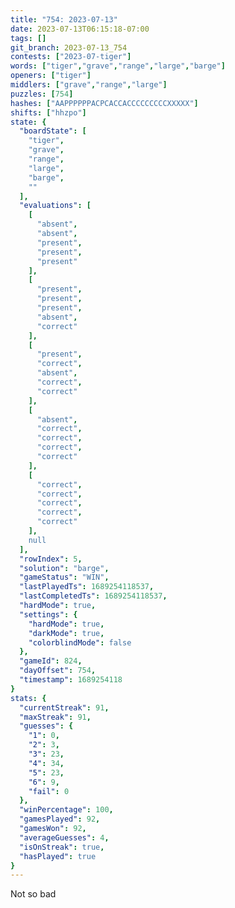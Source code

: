 ```yaml
---
title: "754: 2023-07-13"
date: 2023-07-13T06:15:18-07:00
tags: []
git_branch: 2023-07-13_754
contests: ["2023-07-tiger"]
words: ["tiger","grave","range","large","barge"]
openers: ["tiger"]
middlers: ["grave","range","large"]
puzzles: [754]
hashes: ["AAPPPPPPACPCACCACCCCCCCCCXXXXX"]
shifts: ["hhzpo"]
state: {
  "boardState": [
    "tiger",
    "grave",
    "range",
    "large",
    "barge",
    ""
  ],
  "evaluations": [
    [
      "absent",
      "absent",
      "present",
      "present",
      "present"
    ],
    [
      "present",
      "present",
      "present",
      "absent",
      "correct"
    ],
    [
      "present",
      "correct",
      "absent",
      "correct",
      "correct"
    ],
    [
      "absent",
      "correct",
      "correct",
      "correct",
      "correct"
    ],
    [
      "correct",
      "correct",
      "correct",
      "correct",
      "correct"
    ],
    null
  ],
  "rowIndex": 5,
  "solution": "barge",
  "gameStatus": "WIN",
  "lastPlayedTs": 1689254118537,
  "lastCompletedTs": 1689254118537,
  "hardMode": true,
  "settings": {
    "hardMode": true,
    "darkMode": true,
    "colorblindMode": false
  },
  "gameId": 824,
  "dayOffset": 754,
  "timestamp": 1689254118
}
stats: {
  "currentStreak": 91,
  "maxStreak": 91,
  "guesses": {
    "1": 0,
    "2": 3,
    "3": 23,
    "4": 34,
    "5": 23,
    "6": 9,
    "fail": 0
  },
  "winPercentage": 100,
  "gamesPlayed": 92,
  "gamesWon": 92,
  "averageGuesses": 4,
  "isOnStreak": true,
  "hasPlayed": true
}
---
```

<!-- more -->
Not so bad
